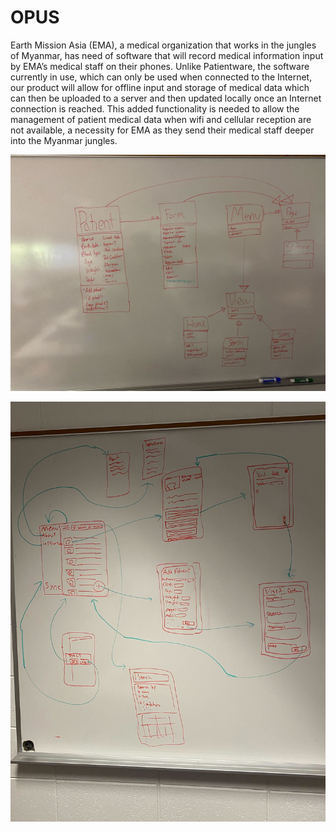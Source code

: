 # OPUS

Earth Mission Asia (EMA), a medical organization that works in the jungles of Myanmar, has need of software that will record medical information input by EMA’s medical staff on their phones. Unlike Patientware, the software currently in use, which can only be used when connected to the Internet, our product will allow for offline input and storage of medical data which can then be uploaded to a server and then updated locally once an Internet connection is reached. This added functionality is needed to allow the management of patient medical data when wifi and cellular reception are not available, a necessity for EMA as they send their medical staff deeper into the Myanmar jungles.

![Domain Model](domainModel.jpg)

![UI Model](UI_Model.jpg)



